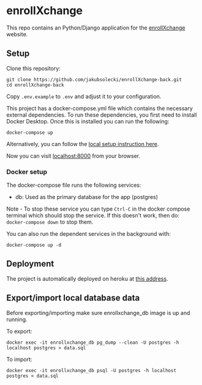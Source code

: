 # enrollXchange
This repo contains an Python/Django application for the [enrollXchange](https://enrollxchange.herokuapp.com/) website.

## Setup
Clone this repository:
```shell script
git clone https://github.com/jakubsolecki/enrollXchange-back.git
cd enrollXchange-back
```
Copy `.env.example` to `.env` and adjust it to your configuration.

This project has a docker-compose.yml file which contains the necessary external dependencies. To run these dependencies, you first need to install Docker Desktop. Once this is installed you can run the following:
```shell script
docker-compose up
```
Alternatively, you can follow the [local setup instruction here](https://github.com/jakubsolecki/enrollXchange/tree/main/docs/local_setup.md).

Now you can visit [localhost:8000](127.0.0.1:8000) from your browser.

### Docker setup
The docker-compose file runs the following services:
- db: Used as the primary database for the app (postgres)

Note - To stop these service you can type `Ctrl-C` in the docker compose terminal which should stop the service. If this doesn't work, then do: `docker-compose down` to stop them.

You can also run the dependent services in the background with:
```shell script
docker-compose up -d
```

## Deployment
The project is automatically deployed on heroku at [this address](https://enrollxchange.herokuapp.com/).

## Export/import local database data
Before exporting/importing make sure enrollxchange_db image is up and running.

To export:
```shell script
docker exec -it enrollxchange_db pg_dump --clean -U postgres -h localhost postgres > data.sql
```

To import:
```shell script
docker exec -it enrollxchange_db psql -U postgres -h localhost postgres < data.sql
```